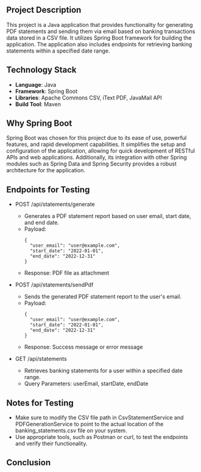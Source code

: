 ## Project Description
This project is a Java application that provides functionality for generating PDF statements and sending them via email based on banking transactions data stored in a CSV file. It utilizes Spring Boot framework for building the application. The application also includes endpoints for retrieving banking statements within a specified date range. 

## Technology Stack
- **Language**: Java
- **Framework**: Spring Boot
- **Libraries**: Apache Commons CSV, iText PDF, JavaMail API
- **Build Tool**: Maven

## Why Spring Boot
Spring Boot was chosen for this project due to its ease of use, powerful features, and rapid development capabilities. It simplifies the setup and configuration of the application, allowing for quick development of RESTful APIs and web applications. Additionally, its integration with other Spring modules such as Spring Data and Spring Security provides a robust architecture for the application.

## Endpoints for Testing
- POST /api/statements/generate
  - Generates a PDF statement report based on user email, start date, and end date.
  - Payload: 
    ```
    {
      "user_email": "user@example.com",
      "start_date": "2022-01-01",
      "end_date": "2022-12-31"
    }
    ```
  - Response: PDF file as attachment
  
- POST /api/statements/sendPdf
  - Sends the generated PDF statement report to the user's email.
  - Payload: 
    ```
    {
      "user_email": "user@example.com",
      "start_date": "2022-01-01",
      "end_date": "2022-12-31"
    }
    ```
  - Response: Success message or error message
  
- GET /api/statements
  - Retrieves banking statements for a user within a specified date range.
  - Query Parameters: userEmail, startDate, endDate

## Notes for Testing
- Make sure to modify the CSV file path in CsvStatementService and PDFGenerationService to point to the actual location of the banking_statements.csv file on your system.
- Use appropriate tools, such as Postman or curl, to test the endpoints and verify their functionality.

## Conclusion